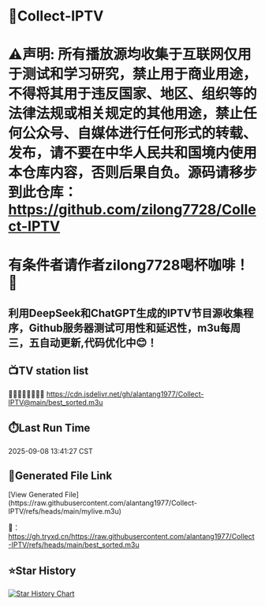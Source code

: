 # 📡Collect-IPTV
# ⚠️声明: 所有播放源均收集于互联网仅用于测试和学习研究，禁止用于商业用途，不得将其用于违反国家、地区、组织等的法律法规或相关规定的其他用途，禁止任何公众号、自媒体进行任何形式的转载、发布，请不要在中华人民共和国境内使用本仓库内容，否则后果自负。源码请移步到此仓库：https://github.com/zilong7728/Collect-IPTV
# 有条件者请作者zilong7728喝杯咖啡！🍵

## 利用DeepSeek和ChatGPT生成的IPTV节目源收集程序，Github服务器测试可用性和延迟性，m3u每周三，五自动更新,代码优化中😊！
## 📺️TV station list
🚜🧧🧧🧧🧧🧧🧧🚕
https://cdn.jsdelivr.net/gh/alantang1977/Collect-IPTV@main/best_sorted.m3u
## ⏱️Last Run Time
<!-- Last Run Time --> 2025-09-08 13:41:27 CST
## 🔗Generated File Link
<!-- Generated File Link --> [View Generated File](https://raw.githubusercontent.com/alantang1977/Collect-IPTV/refs/heads/main/mylive.m3u)

🍵：https://gh.tryxd.cn/https://raw.githubusercontent.com/alantang1977/Collect-IPTV/refs/heads/main/best_sorted.m3u

## ⭐️Star History

[![Star History Chart](https://api.star-history.com/svg?repos=alantang1977/Collect-IPTV&type=Date)](https://star-history.com/#alantang1977/Collect-IPTV&Date)
